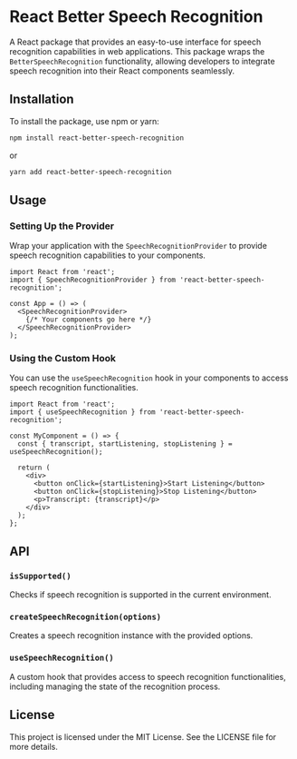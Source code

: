 # React Better Speech Recognition

A React package that provides an easy-to-use interface for speech recognition capabilities in web applications. This package wraps the `BetterSpeechRecognition` functionality, allowing developers to integrate speech recognition into their React components seamlessly.

## Installation

To install the package, use npm or yarn:

```bash
npm install react-better-speech-recognition
```

or

```bash
yarn add react-better-speech-recognition
```

## Usage

### Setting Up the Provider

Wrap your application with the `SpeechRecognitionProvider` to provide speech recognition capabilities to your components.

```tsx
import React from 'react';
import { SpeechRecognitionProvider } from 'react-better-speech-recognition';

const App = () => (
  <SpeechRecognitionProvider>
    {/* Your components go here */}
  </SpeechRecognitionProvider>
);
```

### Using the Custom Hook

You can use the `useSpeechRecognition` hook in your components to access speech recognition functionalities.

```tsx
import React from 'react';
import { useSpeechRecognition } from 'react-better-speech-recognition';

const MyComponent = () => {
  const { transcript, startListening, stopListening } = useSpeechRecognition();

  return (
    <div>
      <button onClick={startListening}>Start Listening</button>
      <button onClick={stopListening}>Stop Listening</button>
      <p>Transcript: {transcript}</p>
    </div>
  );
};
```

## API

### `isSupported()`

Checks if speech recognition is supported in the current environment.

### `createSpeechRecognition(options)`

Creates a speech recognition instance with the provided options.

### `useSpeechRecognition()`

A custom hook that provides access to speech recognition functionalities, including managing the state of the recognition process.

## License

This project is licensed under the MIT License. See the LICENSE file for more details.